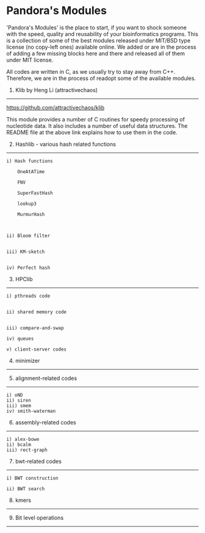 Pandora's Modules
=================

'Pandora's Modules' is the place to start, if you want to shock someone with the speed, quality and reusability 
of your bioinformatics programs. This is a collection of some of the best modules released under MIT/BSD
type license (no copy-left ones) available online. We added or are in the process of adding a few missing 
blocks here and there and released all of them under MIT license.

All codes are written in C, as we usually try to stay away from C++. Therefore, we are in the process of
readopt some of the available modules.


1. Klib by Heng Li (attractivechaos)
------------------------------------

https://github.com/attractivechaos/klib


This module provides a number of C routines for speedy processing of nucleotide data. It also includes a number of
useful data structures. The README file at the above link explains how to use them in the code.


2. Hashlib - various hash related functions
------------------------------------

	i) Hash functions

		OneAtATime

		FNV

		SuperFastHash

		lookup3

		MurmurHash



	ii) Bloom filter


	iii) KM-sketch


	iv) Perfect hash



3. HPClib 
------------------------------------

	i) pthreads code


	ii) shared memory code


	iii) compare-and-swap

	iv) queues

	v) client-server codes




4. minimizer
------------------------------------



5. alignment-related codes
------------------------------------

	i) oND
	ii) siren
	iii) smem
	iv) smith-waterman



6. assembly-related codes
------------------------------------

	i) alex-bowe
	ii) bcalm 
	iii) rect-graph


7. bwt-related codes
------------------------------------

	i) BWT construction

	ii) BWT search



8. kmers
------------------------------------




9. Bit level operations
------------------------------------


